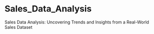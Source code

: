 # Sales_Data_Analysis
Sales Data Analysis: Uncovering Trends and Insights from a Real-World Sales Dataset
